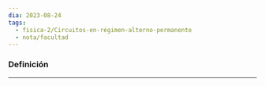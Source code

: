 ```yaml
---
dia: 2023-08-24
tags:
  - fisica-2/Circuitos-en-régimen-alterno-permanente
  - nota/facultad
---
```

### Definición
---
